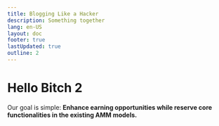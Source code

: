 ```yaml
---
title: Blogging Like a Hacker
description: Something together
lang: en-US
layout: doc
footer: true
lastUpdated: true
outline: 2
---
```


# Hello Bitch 2

Our goal is simple:
**Enhance earning opportunities while reserve core functionalities in the existing AMM models.**
